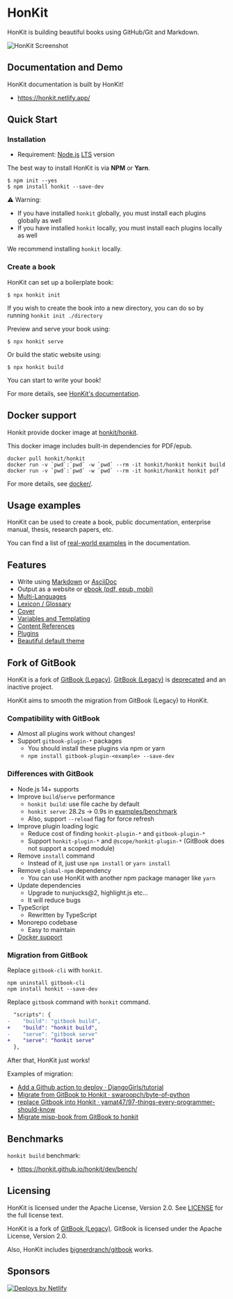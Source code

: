 # HonKit

HonKit is building beautiful books using GitHub/Git and Markdown.

![HonKit Screenshot](./honkit.png)

## Documentation and Demo

HonKit documentation is built by HonKit!

- <https://honkit.netlify.app/>

## Quick Start

### Installation

- Requirement: [Node.js](https://nodejs.org) [LTS](https://nodejs.org/about/releases/) version

The best way to install HonKit is via **NPM** or **Yarn**.

```
$ npm init --yes
$ npm install honkit --save-dev
```

⚠️ Warning:

- If you have installed `honkit` globally, you must install each plugins globally as well
- If you have installed `honkit` locally, you must install each plugins locally as well

We recommend installing `honkit` locally.

### Create a book

HonKit can set up a boilerplate book:

```
$ npx honkit init
```

If you wish to create the book into a new directory, you can do so by running `honkit init ./directory`

Preview and serve your book using:

```
$ npx honkit serve
```

Or build the static website using:

```
$ npx honkit build
```

You can start to write your book!

For more details, see [HonKit's documentation](https://honkit.netlify.app/).

## Docker support

Honkit provide docker image at [honkit/honkit](https://hub.docker.com/r/honkit/honkit).

This docker image includes built-in dependencies for PDF/epub.

```
docker pull honkit/honkit
docker run -v `pwd`:`pwd` -w `pwd` --rm -it honkit/honkit honkit build
docker run -v `pwd`:`pwd` -w `pwd` --rm -it honkit/honkit honkit pdf
```

For more details, see [docker/](./docker/).

## Usage examples

HonKit can be used to create a book, public documentation, enterprise manual, thesis, research papers, etc.

You can find a list of [real-world examples](https://honkit.netlify.app/examples.html) in the documentation.

## Features

* Write using [Markdown](https://honkit.netlify.app/syntax/markdown.html) or [AsciiDoc](https://honkit.netlify.app/syntax/asciidoc.html)
* Output as a website or [ebook (pdf, epub, mobi)](https://honkit.netlify.app/ebook.html)
* [Multi-Languages](https://honkit.netlify.app/languages.html)
* [Lexicon / Glossary](https://honkit.netlify.app/lexicon.html)
* [Cover](https://honkit.netlify.app/ebook.html)
* [Variables and Templating](https://honkit.netlify.app/templating/)
* [Content References](https://honkit.netlify.app/templating/conrefs.html)
* [Plugins](https://honkit.netlify.app/plugins/)
* [Beautiful default theme](./packages/@honkit/theme-default)

## Fork of GitBook

HonKit is a fork of [GitBook (Legacy)](https://github.com/GitbookIO/gitbook).
[GitBook (Legacy)](https://github.com/GitbookIO/gitbook) is [deprecated](https://github.com/GitbookIO/gitbook/commit/6c6ef7f4af32a2977e44dd23d3feb6ebf28970f4) and an inactive project.

HonKit aims to smooth the migration from GitBook (Legacy) to HonKit.

### Compatibility with GitBook

- Almost all plugins work without changes!
- Support `gitbook-plugin-*` packages
    - You should install these plugins via npm or yarn
    - `npm install gitbook-plugin-<example> --save-dev`

### Differences with GitBook

- Node.js 14+ supports
- Improve `build`/`serve` performance
    - `honkit build`: use file cache by default
    - `honkit serve`: 28.2s → 0.9s in [examples/benchmark](examples/benchmark)
    - Also, support `--reload` flag for force refresh
- Improve plugin loading logic
    - Reduce cost of finding `honkit-plugin-*` and `gitbook-plugin-*`
    - Support `honkit-plugin-*` and `@scope/honkit-plugin-*` (GitBook does not support a scoped module)
- Remove `install` command
    - Instead of it, just use `npm install` or `yarn install`
- Remove `global-npm` dependency
    - You can use HonKit with another npm package manager like `yarn`
- Update dependencies
    - Upgrade to nunjucks@2, highlight.js etc...
    - It will reduce bugs
- TypeScript
    - Rewritten by TypeScript
- Monorepo codebase
    - Easy to maintain
- [Docker support](./docker)

### Migration from GitBook

Replace `gitbook-cli` with `honkit`.

```
npm uninstall gitbook-cli
npm install honkit --save-dev
```

Replace `gitbook` command with `honkit` command.

```diff
  "scripts": {
-    "build": "gitbook build",
+    "build": "honkit build",
-    "serve": "gitbook serve"
+    "serve": "honkit serve"
  },
```

After that, HonKit just works!

Examples of migration:

- [Add a Github action to deploy · DjangoGirls/tutorial](https://github.com/DjangoGirls/tutorial/pull/1666)
- [Migrate from GitBook to Honkit · swaroopch/byte-of-python](https://github.com/swaroopch/byte-of-python/pull/88)
- [replace Gitbook into Honkit · yamat47/97-things-every-programmer-should-know](https://github.com/yamat47/97-things-every-programmer-should-know/pull/2)
- [Migrate misp-book from GitBook to honkit](https://github.com/MISP/misp-book/pull/227)

## Benchmarks

`honkit build` benchmark:

- <https://honkit.github.io/honkit/dev/bench/>

## Licensing

HonKit is licensed under the Apache License, Version 2.0. See [LICENSE](LICENSE) for the full license text.

HonKit is a fork of [GitBook (Legacy)](https://github.com/GitbookIO/gitbook).
GitBook is licensed under the Apache License, Version 2.0.

Also, HonKit includes [bignerdranch/gitbook](https://github.com/bignerdranch/gitbook) works.

## Sponsors

<a href="https://www.netlify.com">
<img src="https://www.netlify.com/img/global/badges/netlify-color-bg.svg" alt="Deploys by Netlify" />
</a>
